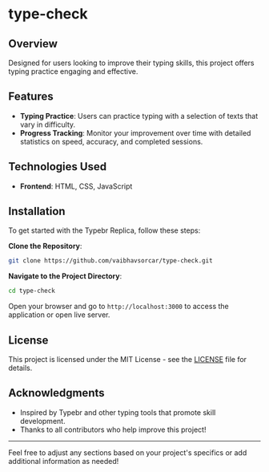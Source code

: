 
# type-check

## Overview

Designed for users looking to improve their typing skills, this project offers typing practice engaging and effective.

## Features

- **Typing Practice**: Users can practice typing with a selection of texts that vary in difficulty.
- **Progress Tracking**: Monitor your improvement over time with detailed statistics on speed, accuracy, and completed sessions.


## Technologies Used

- **Frontend**: HTML, CSS, JavaScript

## Installation

To get started with the Typebr Replica, follow these steps:

 **Clone the Repository**:
   ```bash
   git clone https://github.com/vaibhavsorcar/type-check.git
   ```
   
 **Navigate to the Project Directory**:
   ```bash
   cd type-check
   ```

 Open your browser and go to `http://localhost:3000` to access the application or open live server.


## License
This project is licensed under the MIT License - see the [LICENSE](LICENSE) file for details.

## Acknowledgments

- Inspired by Typebr and other typing tools that promote skill development.
- Thanks to all contributors who help improve this project!

---

Feel free to adjust any sections based on your project's specifics or add additional information as needed!

